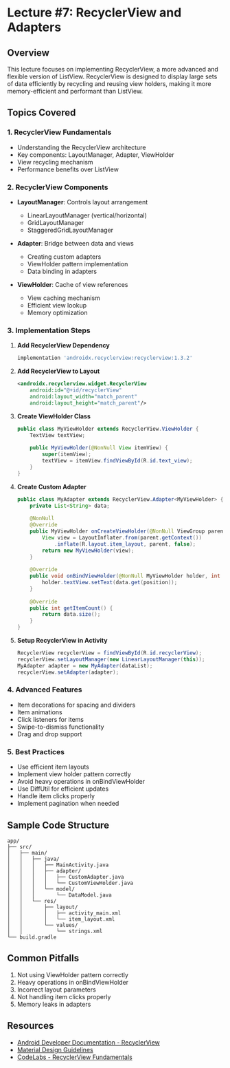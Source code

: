 # Lecture #7: RecyclerView and Adapters

## Overview

This lecture focuses on implementing RecyclerView, a more advanced and flexible version of ListView. RecyclerView is designed to display large sets of data efficiently by recycling and reusing view holders, making it more memory-efficient and performant than ListView.

## Topics Covered

### 1. RecyclerView Fundamentals
- Understanding the RecyclerView architecture
- Key components: LayoutManager, Adapter, ViewHolder
- View recycling mechanism
- Performance benefits over ListView

### 2. RecyclerView Components
- **LayoutManager**: Controls layout arrangement
  - LinearLayoutManager (vertical/horizontal)
  - GridLayoutManager
  - StaggeredGridLayoutManager
  
- **Adapter**: Bridge between data and views
  - Creating custom adapters
  - ViewHolder pattern implementation
  - Data binding in adapters
  
- **ViewHolder**: Cache of view references
  - View caching mechanism
  - Efficient view lookup
  - Memory optimization

### 3. Implementation Steps

1. **Add RecyclerView Dependency**
   ```gradle
   implementation 'androidx.recyclerview:recyclerview:1.3.2'
   ```

2. **Add RecyclerView to Layout**
   ```xml
   <androidx.recyclerview.widget.RecyclerView
       android:id="@+id/recyclerView"
       android:layout_width="match_parent"
       android:layout_height="match_parent"/>
   ```

3. **Create ViewHolder Class**
   ```java
   public class MyViewHolder extends RecyclerView.ViewHolder {
       TextView textView;
       
       public MyViewHolder(@NonNull View itemView) {
           super(itemView);
           textView = itemView.findViewById(R.id.text_view);
       }
   }
   ```

4. **Create Custom Adapter**
   ```java
   public class MyAdapter extends RecyclerView.Adapter<MyViewHolder> {
       private List<String> data;
       
       @NonNull
       @Override
       public MyViewHolder onCreateViewHolder(@NonNull ViewGroup parent, int viewType) {
           View view = LayoutInflater.from(parent.getContext())
               .inflate(R.layout.item_layout, parent, false);
           return new MyViewHolder(view);
       }
       
       @Override
       public void onBindViewHolder(@NonNull MyViewHolder holder, int position) {
           holder.textView.setText(data.get(position));
       }
       
       @Override
       public int getItemCount() {
           return data.size();
       }
   }
   ```

5. **Setup RecyclerView in Activity**
   ```java
   RecyclerView recyclerView = findViewById(R.id.recyclerView);
   recyclerView.setLayoutManager(new LinearLayoutManager(this));
   MyAdapter adapter = new MyAdapter(dataList);
   recyclerView.setAdapter(adapter);
   ```

### 4. Advanced Features
- Item decorations for spacing and dividers
- Item animations
- Click listeners for items
- Swipe-to-dismiss functionality
- Drag and drop support

### 5. Best Practices
- Use efficient item layouts
- Implement view holder pattern correctly
- Avoid heavy operations in onBindViewHolder
- Use DiffUtil for efficient updates
- Handle item clicks properly
- Implement pagination when needed

## Sample Code Structure

```
app/
├── src/
│   ├── main/
│   │   ├── java/
│   │   │   ├── MainActivity.java
│   │   │   ├── adapter/
│   │   │   │   ├── CustomAdapter.java
│   │   │   │   └── CustomViewHolder.java
│   │   │   └── model/
│   │   │       └── DataModel.java
│   │   └── res/
│   │       ├── layout/
│   │       │   ├── activity_main.xml
│   │       │   └── item_layout.xml
│   │       └── values/
│   │           └── strings.xml
└── build.gradle
```

## Common Pitfalls
1. Not using ViewHolder pattern correctly
2. Heavy operations in onBindViewHolder
3. Incorrect layout parameters
4. Not handling item clicks properly
5. Memory leaks in adapters

## Resources
- [Android Developer Documentation - RecyclerView](https://developer.android.com/develop/ui/views/layout/recyclerview)
- [Material Design Guidelines](https://material.io/components/lists)
- [CodeLabs - RecyclerView Fundamentals](https://developer.android.com/codelabs/android-training-create-recycler-view) 
